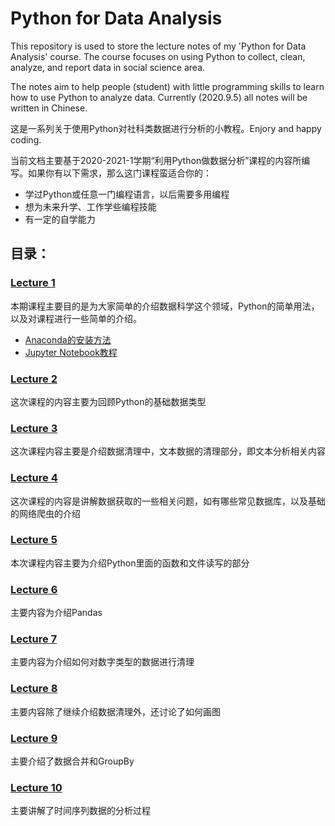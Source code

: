 # Python for Data Analysis

This repository is used to store the lecture notes of my 'Python for Data Analysis' course.
The course focuses on using Python to collect, clean, analyze, and report data in social science area.

The notes aim to help people (student) with little programming skills to learn how to use Python to analyze data.
Currently (2020.9.5) all notes will be written in Chinese.

这是一系列关于使用Python对社科类数据进行分析的小教程。Enjory and happy coding.

当前文档主要基于2020-2021-1学期“利用Python做数据分析”课程的内容所编写。如果你有以下需求，那么这门课程蛮适合你的：

- 学过Python或任意一门编程语言，以后需要多用编程
- 想为未来升学、工作学些编程技能
- 有一定的自学能力

## 目录：

### [Lecture 1](html_sildes\Week1_intro.html)

本期课程主要目的是为大家简单的介绍数据科学这个领域，Python的简单用法，以及对课程进行一些简单的介绍。
- [Anaconda的安装方法](help_docs\Anaconda_installsetup.html)
- [Jupyter Notebook教程](help_docs\Jnb_tutorial.html)

### [Lecture 2](html_sildes\Week2_python_variables.html)

这次课程的内容主要为回顾Python的基础数据类型


### [Lecture 3](html_slides\Week3_text_analysis.html)

这次课程内容主要是介绍数据清理中，文本数据的清理部分，即文本分析相关内容

### [Lecture 4](html_slides\Week4_dataaccess.html)
这次课程的内容是讲解数据获取的一些相关问题，如有哪些常见数据库，以及基础的网络爬虫的介绍

### [Lecture 5](html_slides\Week5_function_filerw.html)
本次课程内容主要为介绍Python里面的函数和文件读写的部分

### [Lecture 6](html_slides\Week6_pandasIntro.html)

主要内容为介绍Pandas

### [Lecture 7](html_slides\Week7_datacleaning.html)

主要内容为介绍如何对数字类型的数据进行清理

### [Lecture 8](html_slides\Week8_datamerge_plotting.html)

主要内容除了继续介绍数据清理外，还讨论了如何画图

### [Lecture 9](html_slides\Week9_plotting_groupby.html)

主要介绍了数据合并和GroupBy

### [Lecture 10](html_slides\Week10_timeseries.html)

主要讲解了时间序列数据的分析过程